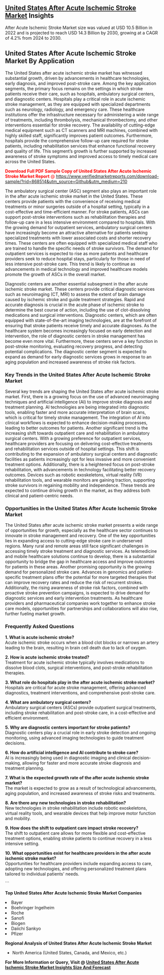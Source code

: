 <h2><a href="https://www.verifiedmarketreports.com/download-sample/?rid=868514&amp;utm_source=Github&amp;utm_medium=210" target="_blank">United States After Acute Ischemic Stroke Market</a> Insights</h2><p>After Acute Ischemic Stroke Market size was valued at USD 10.5 Billion in 2022 and is projected to reach USD 14.3 Billion by 2030, growing at a CAGR of 4.2% from 2024 to 2030.</p><p><h2>United States After Acute Ischemic Stroke Market By Application</h2><p>The United States after acute ischemic stroke market has witnessed substantial growth, driven by advancements in healthcare technologies, early diagnosis, and improved post-stroke care. Among the key application segments, the primary focus remains on the settings in which stroke patients receive their care, such as hospitals, ambulatory surgical centers, and diagnostic centers. Hospitals play a critical role in acute ischemic stroke management, as they are equipped with specialized departments such as neurology, radiology, and emergency care. These healthcare institutions offer the infrastructure necessary for administering a wide range of treatments, including thrombolysis, mechanical thrombectomy, and other interventions essential for stroke recovery. The availability of cutting-edge medical equipment such as CT scanners and MRI machines, combined with highly skilled staff, significantly improves patient outcomes. Furthermore, hospitals provide the comprehensive follow-up care required for stroke patients, including rehabilitation services that enhance functional recovery and quality of life. This segment’s growth is further supported by increased awareness of stroke symptoms and improved access to timely medical care across the United States.<p><span class=""><span style="color: #ff0000;"><strong>Download Full PDF Sample Copy of United States After Acute Ischemic Stroke Market Report</strong> @ </span><a href="https://www.verifiedmarketreports.com/download-sample/?rid=868514&amp;utm_source=Github&amp;utm_medium=210" target="_blank">https://www.verifiedmarketreports.com/download-sample/?rid=868514&amp;utm_source=Github&amp;utm_medium=210</a></span></p></p><p>The ambulatory surgical center (ASC) segment also plays an important role in the after acute ischemic stroke market in the United States. These centers provide patients with the convenience of receiving medical treatments or minor surgeries outside of a hospital setting, typically in a cost-effective and time-efficient manner. For stroke patients, ASCs can support post-stroke interventions such as rehabilitation therapies and follow-up care in a less intensive environment compared to hospitals. With the growing demand for outpatient services, ambulatory surgical centers have increasingly become an attractive alternative for patients seeking specialized treatments with lower associated costs and shorter recovery times. These centers are often equipped with specialized medical staff who are trained to handle the specific needs of stroke survivors. The demand for outpatient services is expected to rise as more patients and healthcare providers seek to reduce hospital stays, particularly for those in need of less intensive post-stroke care. This trend is likely to continue as advancements in medical technology and improved healthcare models promote the growth of ASCs in the overall market.<p>Diagnostic centers are another essential subsegment in the after acute ischemic stroke market. These centers provide critical diagnostic services such as neuroimaging (CT, MRI) to assess the extent of brain damage caused by ischemic stroke and guide treatment strategies. Rapid and accurate diagnosis is crucial in the acute phase of ischemic stroke to determine the best course of action, including the use of clot-dissolving medications and surgical interventions. Diagnostic centers, which are often equipped with state-of-the-art imaging technologies, are at the forefront of ensuring that stroke patients receive timely and accurate diagnoses. As the healthcare system becomes increasingly focused on early detection and intervention, the role of diagnostic centers in stroke management has become even more vital. Furthermore, these centers serve a key function in post-stroke monitoring, evaluating recovery progress, and detecting potential complications. The diagnostic center segment is expected to expand as demand for early diagnostic services grows in response to an aging population and increased awareness of stroke risk factors.<h3>Key Trends in the United States After Acute Ischemic Stroke Market</h3><p>Several key trends are shaping the United States after acute ischemic stroke market. First, there is a growing focus on the use of advanced neuroimaging techniques and artificial intelligence (AI) to improve stroke diagnosis and treatment planning. AI technologies are being integrated into diagnostic tools, enabling faster and more accurate interpretation of brain scans, which is critical for timely stroke management. The integration of AI into clinical workflows is expected to enhance decision-making processes, leading to better outcomes for patients. Another significant trend is the increasing shift towards outpatient care and rehabilitation in ambulatory surgical centers. With a growing preference for outpatient services, healthcare providers are focusing on delivering cost-effective treatments and rehabilitation services outside of hospital settings. This shift is contributing to the expansion of ambulatory surgical centers and diagnostic facilities as patients increasingly opt for less invasive and more convenient treatment options. Additionally, there is a heightened focus on post-stroke rehabilitation, with advancements in technology facilitating better recovery outcomes. Devices such as robotic exoskeletons, virtual reality (VR) rehabilitation tools, and wearable monitors are gaining traction, supporting stroke survivors in regaining mobility and independence. These trends are expected to continue driving growth in the market, as they address both clinical and patient-centric needs.<h3>Opportunities in the United States After Acute Ischemic Stroke Market</h3><p>The United States after acute ischemic stroke market presents a wide range of opportunities for growth, especially as the healthcare sector continues to innovate in stroke management and recovery. One of the key opportunities lies in expanding access to cutting-edge stroke care in underserved regions. Many rural and remote areas still face significant challenges in accessing timely stroke treatment and diagnostic services. As telemedicine and mobile healthcare solutions continue to develop, there is a substantial opportunity to bridge the gap in healthcare access and improve outcomes for patients in these areas. Another promising opportunity is the growing demand for personalized stroke care. Advances in genomics and patient-specific treatment plans offer the potential for more targeted therapies that can improve recovery rates and reduce the risk of recurrent strokes. Additionally, the rising awareness of stroke risk factors, combined with proactive stroke prevention campaigns, is expected to drive demand for diagnostic services and early intervention treatments. As healthcare providers and pharmaceutical companies work together to enhance stroke care models, opportunities for partnerships and collaborations will also rise, further fueling market growth.<h3>Frequently Asked Questions</h3><p><strong>1. What is acute ischemic stroke?</strong><br>Acute ischemic stroke occurs when a blood clot blocks or narrows an artery leading to the brain, resulting in brain cell death due to lack of oxygen.</p><p><strong>2. How is acute ischemic stroke treated?</strong><br>Treatment for acute ischemic stroke typically involves medications to dissolve blood clots, surgical interventions, and post-stroke rehabilitation therapies.</p><p><strong>3. What role do hospitals play in the after acute ischemic stroke market?</strong><br>Hospitals are critical for acute stroke management, offering advanced diagnostics, treatment interventions, and comprehensive post-stroke care.</p><p><strong>4. What are ambulatory surgical centers?</strong><br>Ambulatory surgical centers (ASCs) provide outpatient surgical treatments, including stroke rehabilitation and post-stroke care, in a cost-effective and efficient environment.</p><p><strong>5. Why are diagnostic centers important for stroke patients?</strong><br>Diagnostic centers play a crucial role in early stroke detection and ongoing monitoring, using advanced imaging technologies to guide treatment decisions.</p><p><strong>6. How do artificial intelligence and AI contribute to stroke care?</strong><br>AI is increasingly being used in diagnostic imaging and clinical decision-making, allowing for faster and more accurate stroke diagnosis and treatment planning.</p><p><strong>7. What is the expected growth rate of the after acute ischemic stroke market?</strong><br>The market is expected to grow as a result of technological advancements, aging population, and increased awareness of stroke risks and treatments.</p><p><strong>8. Are there any new technologies in stroke rehabilitation?</strong><br>New technologies in stroke rehabilitation include robotic exoskeletons, virtual reality tools, and wearable devices that help improve motor function and mobility.</p><p><strong>9. How does the shift to outpatient care impact stroke recovery?</strong><br>The shift to outpatient care allows for more flexible and cost-effective treatment options, enabling stroke patients to continue recovery in a less intensive setting.</p><p><strong>10. What opportunities exist for healthcare providers in the after acute ischemic stroke market?</strong><br>Opportunities for healthcare providers include expanding access to care, adopting new technologies, and offering personalized treatment plans tailored to individual patients' needs.</p>```</p><p><strong>Top United States After Acute Ischemic Stroke Market Companies</strong></p><div data-test-id=""><p><li>Bayer</li><li> Boehringer Ingelheim</li><li> Roche</li><li> Sanofi</li><li> Biogen</li><li> Daiichi Sankyo</li><li> Pfizer</li></p><div><strong>Regional Analysis of&nbsp;United States After Acute Ischemic Stroke Market</strong></div><ul><li dir="ltr"><p dir="ltr">North America&nbsp;(United States, Canada, and Mexico, etc.)</p></li></ul><p><strong>For More Information or Query, Visit @&nbsp;</strong><strong><a href="https://www.verifiedmarketreports.com/product/after-acute-ischemic-stroke-market/?utm_source=Github&amp;utm_medium=210" target="_blank">United States After Acute Ischemic Stroke Market Insights Size And Forecast</a></strong></p></div>
